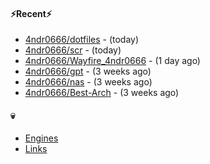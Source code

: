 #### ⚡Recent⚡

- [4ndr0666/dotfiles](https://github.com/4ndr0666/dotfiles) - (today)
- [4ndr0666/scr](https://github.com/4ndr0666/scr) - (today)
- [4ndr0666/Wayfire_4ndr0666](https://github.com/4ndr0666/Wayfire_4ndr0666) - (1 day ago)
- [4ndr0666/gpt](https://github.com/4ndr0666/gpt) - (3 weeks ago)
- [4ndr0666/nas](https://github.com/4ndr0666/nas) - (3 weeks ago)
- [4ndr0666/Best-Arch](https://github.com/4ndr0666/Best-Arch) - (3 weeks ago)

#### 💀
- [Engines](https://github.com/hoothin/SearchJumper/discussions/73)
- [Links](https://github.com/4ndr0666/Links/blob/main/README.md)

